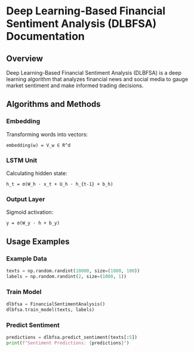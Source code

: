 # Deep Learning-Based Financial Sentiment Analysis (DLBFSA) Documentation

## Overview
Deep Learning-Based Financial Sentiment Analysis (DLBFSA) is a deep learning algorithm that analyzes financial news and social media to gauge market sentiment and make informed trading decisions.

## Algorithms and Methods
### Embedding
Transforming words into vectors:
```
embedding(w) = V_w ∈ R^d
```

### LSTM Unit
Calculating hidden state:
```
h_t = σ(W_h · x_t + U_h · h_{t-1} + b_h)
```

### Output Layer
Sigmoid activation:
```
y = σ(W_y · h + b_y)
```

## Usage Examples
### Example Data
```python
texts = np.random.randint(10000, size=(1000, 100))
labels = np.random.randint(2, size=(1000, 1))
```

### Train Model
```python
dlbfsa = FinancialSentimentAnalysis()
dlbfsa.train_model(texts, labels)
```

### Predict Sentiment
```python
predictions = dlbfsa.predict_sentiment(texts[:5])
print(f"Sentiment Predictions: {predictions}")
```

